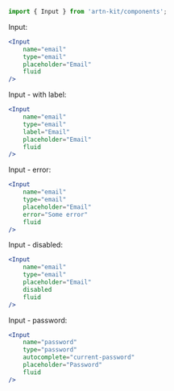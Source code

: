 ```jsx static
import { Input } from 'artn-kit/components';
```

Input:
```jsx
<Input
    name="email"
    type="email"
    placeholder="Email"
    fluid
/>
```
Input - with label:
```jsx
<Input
    name="email"
    type="email"
    label="Email"
    placeholder="Email"
    fluid
/>
```

Input - error:
```jsx
<Input
    name="email"
    type="email"
    placeholder="Email"
    error="Some error"
    fluid
/>
```
Input - disabled:
```jsx
<Input
    name="email"
    type="email"
    placeholder="Email"
    disabled
    fluid
/>
```
Input - password:
```jsx
<Input
    name="password"
    type="password"
    autocomplete="current-password"
    placeholder="Password"
    fluid
/>
```
